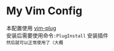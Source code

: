 # My Vim Config
本配置使用 [vim-plug](https://github.com/junegunn/vim-plug)  
安装后需要使用命令`:PlugInstall` 安装插件   
<small>然后就可以正常使用了（大概</small>
